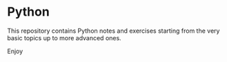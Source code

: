 # Python
This repository contains Python notes and exercises starting from the very basic topics up to more advanced ones.

Enjoy
